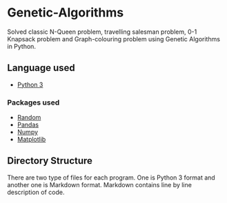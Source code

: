 # Genetic-Algorithms
Solved classic N-Queen problem, travelling salesman problem, 0-1 Knapsack problem and Graph-colouring problem using Genetic Algorithms in Python.

## Language used
- [Python 3](https://www.python.org/download/releases/3.0/)
### Packages used
- [Random](https://docs.python.org/3/library/random.html)
- [Pandas](https://pypi.org/project/pandas/)
- [Numpy](https://pypi.org/project/numpy/)
- [Matplotlib](https://pypi.org/project/matplotlib/)

## Directory Structure
 There are two type of files for each program. One is Python 3 format and another one is Markdown format.
 Markdown contains line by line description of code. 
